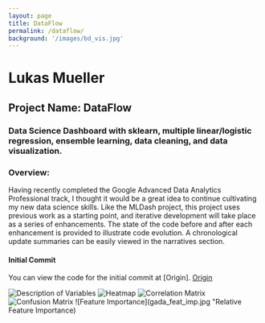 ```yaml
---
layout: page
title: DataFlow
permalink: /dataflow/
background: '/images/bd_vis.jpg'
---
```

# Lukas Mueller

## Project Name: DataFlow

### Data Science Dashboard with sklearn, multiple linear/logistic regression, ensemble learning, data cleaning, and data visualization.

### Overview:
Having recently completed the Google Advanced Data Analytics Professional track, I thought it would be a great idea to continue cultivating my new data science skills.
Like the MLDash project, this project uses previous work as a starting point, and iterative development will take place as a series of enhancements. The state of the code 
before and after each enhancement is provided to illustrate code evolution. A chronological update summaries can be easily viewed in the narratives section.

#### Initial Commit
You can view the code for the initial commit at [Origin].
[Origin][1-origin]

![Description of Variables](gada_variables "Description of Variables")
![Heatmap](gada_heatmap.jpg "Heatmap of Correlations between variables")
![Correlation Matrix](gada_corr_matrix.jpg "Pearson Correlation Matrix")
![Confusion Matrix](gada_conf_matrix.jpg "Confusion Matrix for prediction of employee leaving company")
![Feature Importance](gada_feat_imp.jpg "Relative Feature Importance)


[1-origin]: https://github.com/lumutek/lumutek.github.io/tree/main/DataFlow/1-Origin
